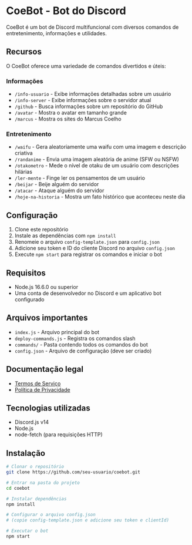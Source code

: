# CoeBot - Bot do Discord

CoeBot é um bot de Discord multifuncional com diversos comandos de entretenimento, informações e utilidades.

## Recursos

O CoeBot oferece uma variedade de comandos divertidos e úteis:

### Informações
- `/info-usuario` - Exibe informações detalhadas sobre um usuário
- `/info-server` - Exibe informações sobre o servidor atual
- `/github` - Busca informações sobre um repositório do GitHub
- `/avatar` - Mostra o avatar em tamanho grande
- `/marcus` - Mostra os sites do Marcus Coelho

### Entretenimento
- `/waifu` - Gera aleatoriamente uma waifu com uma imagem e descrição criativa
- `/randanime` - Envia uma imagem aleatória de anime (SFW ou NSFW)
- `/otakometro` - Mede o nível de otaku de um usuário com descrições hilárias
- `/ler-mente` - Finge ler os pensamentos de um usuário
- `/beijar` - Beije alguém do servidor
- `/atacar` - Ataque alguém do servidor
- `/hoje-na-historia` - Mostra um fato histórico que aconteceu neste dia

## Configuração

1. Clone este repositório
2. Instale as dependências com `npm install`
3. Renomeie o arquivo `config-template.json` para `config.json`
4. Adicione seu token e ID do cliente Discord no arquivo `config.json`
5. Execute `npm start` para registrar os comandos e iniciar o bot

## Requisitos

- Node.js 16.6.0 ou superior
- Uma conta de desenvolvedor no Discord e um aplicativo bot configurado

## Arquivos importantes

- `index.js` - Arquivo principal do bot
- `deploy-commands.js` - Registra os comandos slash
- `commands/` - Pasta contendo todos os comandos do bot
- `config.json` - Arquivo de configuração (deve ser criado)

## Documentação legal

- [Termos de Serviço](rules/termos-de-servico.md)
- [Política de Privacidade](rules/politica-de-privacidade.md)

## Tecnologias utilizadas

- Discord.js v14
- Node.js
- node-fetch (para requisições HTTP)

## Instalação

```bash
# Clonar o repositório
git clone https://github.com/seu-usuario/coebot.git

# Entrar na pasta do projeto
cd coebot

# Instalar dependências
npm install

# Configurar o arquivo config.json
# (copie config-template.json e adicione seu token e clientId)

# Executar o bot
npm start